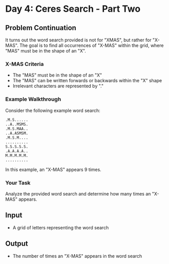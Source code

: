 # Day 4: Ceres Search - Part Two

## Problem Continuation

It turns out the word search provided is not for "XMAS", but rather for "X-MAS". The goal is to find all occurrences of "X-MAS" within the grid, where "MAS" must be in the shape of an "X".

### X-MAS Criteria

- The "MAS" must be in the shape of an "X"
- The "MAS" can be written forwards or backwards within the "X" shape
- Irrelevant characters are represented by "."

### Example Walkthrough

Consider the following example word search:

```
.M.S......
..A..MSMS.
.M.S.MAA..
..A.ASMSM.
.M.S.M....
..........
S.S.S.S.S.
.A.A.A.A..
M.M.M.M.M.
..........
```

In this example, an "X-MAS" appears 9 times.

### Your Task

Analyze the provided word search and determine how many times an "X-MAS" appears.

## Input

- A grid of letters representing the word search

## Output

- The number of times an "X-MAS" appears in the word search
